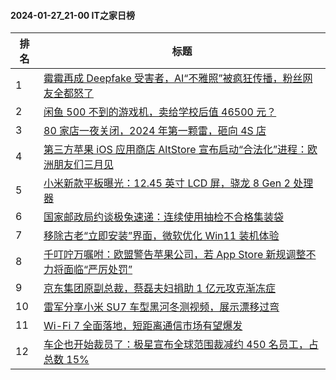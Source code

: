 #### 2024-01-27_21-00  IT之家日榜

| 排名 | 标题|
| --- | ---|
| 1 | [霉霉再成 Deepfake 受害者，AI“不雅照”被疯狂传播，粉丝网友全都怒了](https://www.ithome.com/0/747/520.htm) |
| 2 | [闲鱼 500 不到的游戏机，卖给学校后值 46500 元？](https://www.ithome.com/0/747/557.htm) |
| 3 | [80 家店一夜关闭，2024 年第一颗雷，砸向 4S 店](https://www.ithome.com/0/747/556.htm) |
| 4 | [第三方苹果 iOS 应用商店 AltStore 宣布启动“合法化”进程：欧洲朋友们三月见](https://www.ithome.com/0/747/503.htm) |
| 5 | [小米新款平板曝光：12.45 英寸 LCD 屏，骁龙 8 Gen 2 处理器](https://www.ithome.com/0/747/575.htm) |
| 6 | [国家邮政局约谈极兔速递：连续使用抽检不合格集装袋](https://www.ithome.com/0/747/516.htm) |
| 7 | [移除古老“立即安装”界面，微软优化 Win11 装机体验](https://www.ithome.com/0/747/570.htm) |
| 8 | [千叮咛万嘱咐：欧盟警告苹果公司，若 App Store 新规调整不力将面临“严厉处罚”](https://www.ithome.com/0/747/508.htm) |
| 9 | [京东集团原副总裁，蔡磊夫妇捐助 1 亿元攻克渐冻症](https://www.ithome.com/0/747/567.htm) |
| 10 | [雷军分享小米 SU7 车型黑河冬测视频，展示漂移过弯](https://www.ithome.com/0/747/593.htm) |
| 11 | [Wi-Fi 7 全面落地，短距离通信市场有望爆发](https://www.ithome.com/0/747/561.htm) |
| 12 | [车企也开始裁员了：极星宣布全球范围裁减约 450 名员工，占总数 15%](https://www.ithome.com/0/747/515.htm) |
